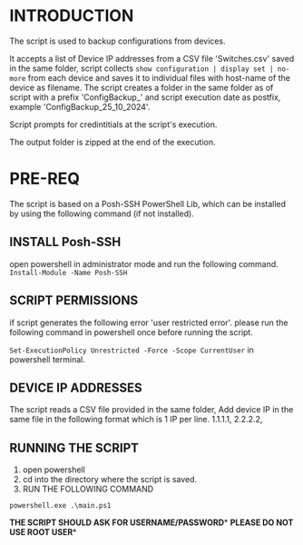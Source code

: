 # INTRODUCTION

The script is used to backup configurations from devices.

It accepts a list of Device IP addresses from a CSV file 'Switches.csv' saved in the same folder, script collects `show configuration | display set | no-more` from each device and saves it to individual files with host-name of the device as filename. The script creates a folder in the same folder as of script with a prefix 'ConfigBackup_' and script execution date as postfix, example 'ConfigBackup_25_10_2024'.

Script prompts for credintitials at the script's execution.

The output folder is zipped at the end of the execution.

# PRE-REQ

The script is based on a Posh-SSH PowerShell Lib, which can be installed by using the following command (if not installed).

## INSTALL Posh-SSH

open powershell in administrator mode and run the following command.
`Install-Module -Name Posh-SSH`

## SCRIPT PERMISSIONS

if script generates the following error 'user restricted error'. please run the following command in powershell once 
before running the script. 

`Set-ExecutionPolicy Unrestricted -Force -Scope CurrentUser` in powershell terminal.

## DEVICE IP ADDRESSES

The script reads a CSV file provided in the same folder, 
Add device IP in the same file in the following format which is 1 IP per line.
1.1.1.1,
2.2.2.2,

## RUNNING THE SCRIPT

1. open powershell 
2. cd into the directory where the script is saved.
3. RUN THE FOLLOWING COMMAND

`powershell.exe .\main.ps1`

**THE SCRIPT SHOULD ASK FOR USERNAME/PASSWORD***
**PLEASE DO NOT USE ROOT USER***

